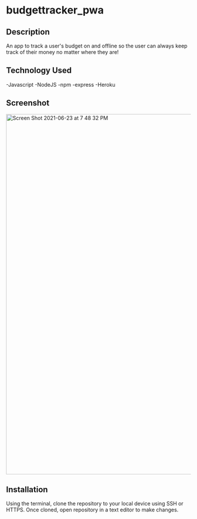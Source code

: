 # budgettracker_pwa

## Description
An app to track a user's budget on and offline so the user can always keep track of their money no matter where they are!

## Technology Used
-Javascript
-NodeJS
-npm
-express
-Heroku

## Screenshot
<img width="984" alt="Screen Shot 2021-06-23 at 7 48 32 PM" src="https://user-images.githubusercontent.com/69885419/123181809-0face180-d45c-11eb-8605-be4f03028fa3.png">

## Installation
Using the terminal, clone the repository to your local device using SSH or HTTPS. Once cloned, open repository in a text editor to make changes.
